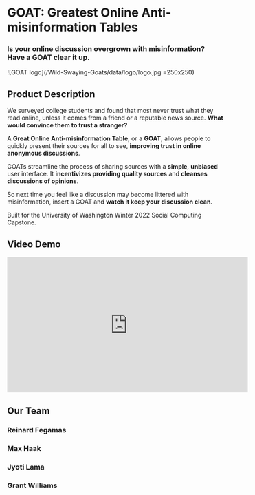 # GOAT: Greatest Online Anti-misinformation Tables

### **Is your online discussion overgrown with misinformation? Have a GOAT clear it up.**

![GOAT logo](/Wild-Swaying-Goats/data/logo/logo.jpg =250x250)

## Product Description
We surveyed college students and found that most never trust what they read online, unless it comes from a friend or a reputable news source. **What would convince them to trust a stranger?**

A **Great Online Anti-misinformation Table**, or a **GOAT**, allows people to quickly present their sources for all to see, **improving trust in online anonymous discussions**.

GOATs streamline the process of sharing sources with a **simple**, **unbiased** user interface. It **incentivizes providing quality sources** and **cleanses discussions of opinions**.

So next time you feel like a discussion may become littered with misinformation, insert a GOAT and **watch it keep your discussion clean**.

Built for the University of Washington Winter 2022 Social Computing Capstone.

## Video Demo

<iframe width="560" height="315" src="https://www.youtube.com/embed/eUbmqYk03BA" title="YouTube video player" frameborder="0" allow="accelerometer; autoplay; clipboard-write; encrypted-media; gyroscope; picture-in-picture" allowfullscreen></iframe>

## Our Team

### Reinard Fegamas

### Max Haak

### Jyoti Lama

### Grant Williams